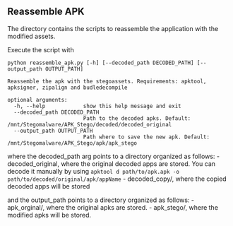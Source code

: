 ## Reassemble APK

The directory contains the scripts to reassemble the application with the modified assets.

Execute the script with 

```
python reassemble_apk.py [-h] [--decoded_path DECODED_PATH] [--output_path OUTPUT_PATH]

Reassemble the apk with the stegoassets. Requirements: apktool, apksigner, zipalign and budledecompile

optional arguments:
  -h, --help            show this help message and exit
  --decoded_path DECODED_PATH
                        Path to the decoded apks. Default: /mnt/Stegomalware/APK_Stego/decoded/decoded_original
  --output_path OUTPUT_PATH
                        Path where to save the new apk. Default: /mnt/Stegomalware/APK_Stego/apk/apk_stego
```

where the decoded_path arg points to a directory organized as follows:
    - decoded_original, where the original decoded apps are stored. You can decode it manually by using `apktool d path/to/apk.apk -o path/to/decoded/original/apk/appName`
    - decoded_copy/, where the copied decoded apps will be stored

and the output_path points to a directory organized as follows:
    - apk_orginal/, where the original apks are stored.
    - apk_stego/, where the modified apks will be stored.
